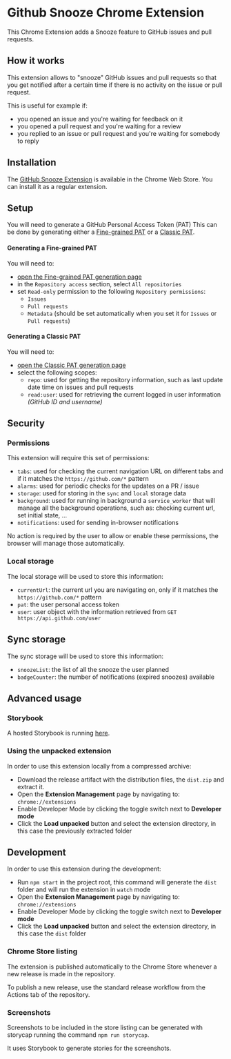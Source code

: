 # Github Snooze Chrome Extension

This Chrome Extension adds a Snooze feature to GitHub issues and pull requests.

## How it works

This extension allows to "snooze" GitHub issues and pull requests so that you get notified after a certain time if there is no activity on the issue or pull request.

This is useful for example if:

- you opened an issue and you're waiting for feedback on it
- you opened a pull request and you're waiting for a review
- you replied to an issue or pull request and you're waiting for somebody to reply

## Installation

The [GitHub Snooze Extension](https://chrome.google.com/webstore/detail/github-snooze/pphnmnebnblgfepdjefofceimacpkcni) is available in the Chrome Web Store. You can install it as a regular extension.

## Setup

You will need to generate a GitHub Personal Access Token (PAT)
This can be done by generating either a [Fine-grained PAT](https://github.com/settings/personal-access-tokens/new) or a [Classic PAT](https://github.com/settings/tokens/new). 

#### Generating a Fine-grained PAT
You will need to:
- [open the Fine-grained PAT generation page](https://github.com/settings/personal-access-tokens/new)
- in the `Repository access` section, select `All repositories`
- set `Read-only` permission to the following `Repository permissions`:
    - `Issues`
    - `Pull requests`
    - `Metadata` (should be set automatically when you set it for `Issues` or `Pull requests`)

#### Generating a Classic PAT
You will need to:
- [open the Classic PAT generation page](https://github.com/settings/tokens/new)
- select the following scopes:
    - `repo`: used for getting the repository information, such as last update date time on issues and pull requests
    - `read:user`: used for retrieving the current logged in user information _(GitHub ID and username)_


## Security

### Permissions

This extension will require this set of permissions:

- `tabs`: used for checking the current navigation URL on different tabs and if it matches the `https://github.com/*` pattern
- `alarms`: used for periodic checks for the updates on a PR / issue
- `storage`: used for storing in the `sync` and `local` storage data
- `background`: used for running in background a `service_worker` that will manage all the background operations, such as: checking current url, set initial state, ...
- `notifications`: used for sending in-browser notifications

No action is required by the user to allow or enable these permissions, the browser will manage those automatically.

### Local storage

The local storage will be used to store this information:

- `currentUrl`: the current url you are navigating on, only if it matches the `https://github.com/*` pattern
- `pat`: the user personal access token
- `user`: user object with the information retrieved from `GET https://api.github.com/user`

## Sync storage

The sync storage will be used to store this information:

- `snoozeList`: the list of all the snooze the user planned
- `badgeCounter`: the number of notifications (expired snoozes) available

## Advanced usage

### Storybook

A hosted Storybook is running [here](https://nearform.github.io/github-snooze-chrome-extension).

### Using the unpacked extension

In order to use this extension locally from a compressed archive:

- Download the release artifact with the distribution files, the `dist.zip` and extract it.
- Open the **Extension Management** page by navigating to: `chrome://extensions`
- Enable Developer Mode by clicking the toggle switch next to **Developer mode**
- Click the **Load unpacked** button and select the extension directory, in this case the previously extracted folder

## Development

In order to use this extension during the development:

- Run `npm start` in the project root, this command will generate the `dist` folder and will run the extension in `watch` mode
- Open the **Extension Management** page by navigating to: `chrome://extensions`
- Enable Developer Mode by clicking the toggle switch next to **Developer mode**
- Click the **Load unpacked** button and select the extension directory, in this case the `dist` folder

### Chrome Store listing

The extension is published automatically to the Chrome Store whenever a new release is made in the repository.

To publish a new release, use the standard release workflow from the Actions tab of the repository.

### Screenshots

Screenshots to be included in the store listing can be generated with storycap running the command `npm run storycap`.

It uses Storybook to generate stories for the screenshots.
